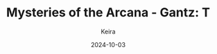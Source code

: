 ---
title: 'Mysteries of the Arcana - Gantz: T'
alt: 'Mysteries of the Arcana'
date: '2024-10-03'
author: 'Keira'
artist: 'Keira'
---